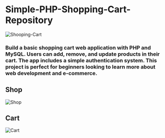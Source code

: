 # Simple-PHP-Shopping-Cart-Repository
![Shooping-Cart](https://user-images.githubusercontent.com/105173667/217672901-cd51fe70-35bf-4423-addd-5c80f0961492.jpg)

### Build a basic shopping cart web application with PHP and MySQL. Users can add, remove, and update products in their cart. The app includes a simple authentication system. This project is perfect for beginners looking to learn more about web development and e-commerce.

## Shop
![Shop](https://user-images.githubusercontent.com/105173667/218218962-948be960-7596-4f5f-baaf-5836769309c9.png)

## Cart
![Cart](https://user-images.githubusercontent.com/105173667/218219023-cfd3070a-eee7-44cc-8842-e125d852d436.png)

